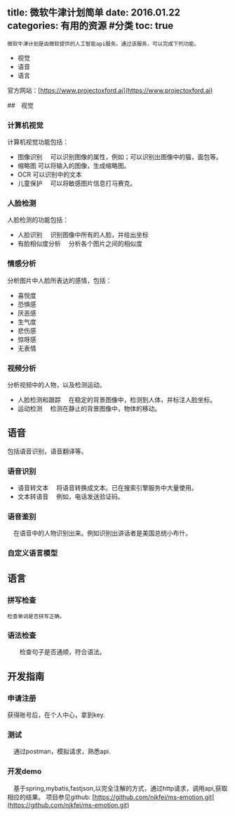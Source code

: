 title: 微软牛津计划简单
date: 2016.01.22
categories: 有用的资源 #分类
toc: true
---
	微软牛津计划是由微软提供的人工智能api服务。通过该服务，可以完成下列功能。
* 视觉
* 语音
* 语言

官方网站：[https://www.projectoxford.ai](https://www.projectoxford.ai)

##　视觉
### 计算机视觉
计算机视觉功能包括：
* 图像识别
　可以识别图像的属性，例如；可以识别出图像中的猫，面包等。
* 缩略图
  可以将输入的图像，生成缩略图。
 * OCR
  可以识别中的文本
 * 儿童保护
 　可以将敏感图片信息打马赛克。

### 人脸检测
人脸检测的功能包括：
* 人脸识别
　识别图像中所有的人脸，并给出坐标
* 有脸相似度分析
　分析各个图片之间的相似度

### 情感分析
分析图片中人脸所表达的感情，包括：
* 喜悦度
* 恐惧感
* 厌恶感
* 生气度
* 悲伤感
* 惊呀感
* 无表情

### 视频分析
 分析视频中的人物，以及检测运动。
* 人脸检测和跟踪
　在稳定的背景图像中，检测到人体，并标注人脸坐标。
* 运动检测
　检测在静止的背景图像中，物体的移动。

## 语音
包括语音识别，语音翻译等。
### 语音识别
* 语音转文本
　将语音转换成文本。已在搜索引擎服务中大量使用。
* 文本转语音
　例如，电话发送验证码。
### 语音鉴别
　在语音中的人物识别出来。例如识别出讲话者是美国总统小布什。
### 自定义语言模型

## 语言
### 拼写检查
	检查单词是否拼写正确。
### 语法检查
　　检查句子是否通顺，符合语法。

## 开发指南
### 申请注册
 获得账号后，在个人中心，拿到key.

### 测试
　通过postman，模拟请求，熟悉api.

### 开发demo
　基于spring,mybatis,fastjson,以完全注解的方式，通过http请求，调用api,获取相应的结果。
项目参见github: [https://github.com/njkfei/ms-emotion.git](https://github.com/njkfei/ms-emotion.git)



